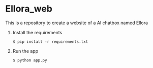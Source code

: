 # Ellora_web
This is a repository to create a website of a AI chatbox named Ellora
1. Install the requirements

   ```
   $ pip install -r requirements.txt
   ```

2. Run the app

   ```
   $ python app.py
   ```
